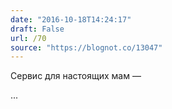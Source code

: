 ```yaml
---
date: "2016-10-18T14:24:17"
draft: False
url: /70
source: "https://blognot.co/13047"
---
```


Сервис для настоящих мам — 

...
